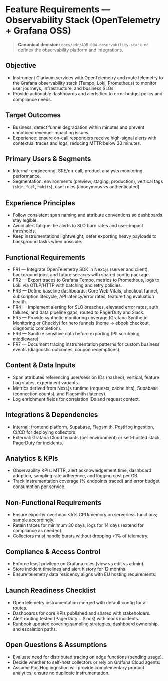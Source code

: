 # Feature Requirements — Observability Stack (OpenTelemetry + Grafana OSS)

> **Canonical decision:** `docs/adr/ADR-004-observability-stack.md` defines the observability platform and integrations.

## Objective
- Instrument Clarivum services with OpenTelemetry and route telemetry to the Grafana observability stack (Tempo, Loki, Prometheus) to monitor user journeys, infrastructure, and business SLOs.
- Provide actionable dashboards and alerts tied to error budget policy and compliance needs.

## Target Outcomes
- Business: detect funnel degradation within minutes and prevent unnoticed revenue-impacting issues.
- Experience: ensure on-call responders receive high-signal alerts with contextual traces and logs, reducing MTTR below 30 minutes.

## Primary Users & Segments
- Internal: engineering, SRE/on-call, product analysts monitoring performance.
- Segmentation: environments (preview, staging, production), vertical tags (`skin`, `fuel`, `habits`), user roles (anonymous vs authenticated).

## Experience Principles
- Follow consistent span naming and attribute conventions so dashboards stay legible.
- Avoid alert fatigue: tie alerts to SLO burn rates and user-impact thresholds.
- Keep instrumentations lightweight; defer exporting heavy payloads to background tasks when possible.

## Functional Requirements
- FR1 — Integrate OpenTelemetry SDK in Next.js (server and client), background jobs, and future services with shared config package.
- FR2 — Export traces to Grafana Tempo, metrics to Prometheus, logs to Loki via OTLP/HTTP with batching and retry policies.
- FR3 — Define baseline dashboards: Core Web Vitals, checkout funnel, subscription lifecycle, API latency/error rates, feature flag evaluation health.
- FR4 — Implement alerting for SLO breaches, elevated error rates, auth failures, and data pipeline gaps, routed to PagerDuty and Slack.
- FR5 — Provide synthetic monitoring coverage (Grafana Synthetic Monitoring or Checkly) for hero funnels (home → ebook checkout, diagnostic completion).
- FR6 — Sanitize sensitive data before exporting (PII scrubbing middleware).
- FR7 — Document tracing instrumentation patterns for custom business events (diagnostic outcomes, coupon redemptions).

## Content & Data Inputs
- Span attributes referencing user/session IDs (hashed), vertical, feature flag states, experiment variants.
- Metrics derived from Next.js runtime (requests, cache hits), Supabase (connection counts), and Flagsmith (latency).
- Log enrichment fields for correlation IDs and request context.

## Integrations & Dependencies
- Internal: frontend platform, Supabase, Flagsmith, PostHog ingestion, CI/CD for deploying collectors.
- External: Grafana Cloud tenants (per environment) or self-hosted stack, PagerDuty for incidents.

## Analytics & KPIs
- Observability KPIs: MTTR, alert acknowledgement time, dashboard adoption, sampling rate adherence, and logging cost per GB.
- Track instrumentation coverage (% endpoints traced) and error budget consumption per service.

## Non-Functional Requirements
- Ensure exporter overhead <5% CPU/memory on serverless functions; sample accordingly.
- Retain traces for minimum 30 days, logs for 14 days (extend for compliance as needed).
- Collectors must handle bursts without dropping >1% of telemetry.

## Compliance & Access Control
- Enforce least privilege on Grafana roles (view vs edit vs admin).
- Store incident timelines and alert history for 12 months.
- Ensure telemetry data residency aligns with EU hosting requirements.

## Launch Readiness Checklist
- OpenTelemetry instrumentation merged with default config for all routes.
- Dashboards for core KPIs published and shared with stakeholders.
- Alert routing tested (PagerDuty + Slack) with mock incidents.
- Runbook updated covering sampling strategies, dashboard ownership, and escalation paths.

## Open Questions & Assumptions
- Evaluate need for distributed tracing on edge functions (pending usage).
- Decide whether to self-host collectors or rely on Grafana Cloud agents.
- Assume PostHog ingestion will provide complementary product analytics; ensure no duplicate instrumentation.
